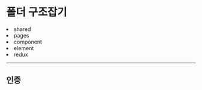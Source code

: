 <h1>폴더 구조잡기 </h1>

<li>shared</li> 
<li>pages</li>
<li>component</li>
<li>element</li>
<li>redux</li>

<hr>
<h2>인증</h2>

